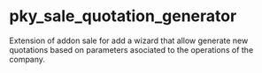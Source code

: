 # pky_sale_quotation_generator
Extension of addon sale for add a wizard that allow generate new quotations based on parameters asociated to the operations of the company.
